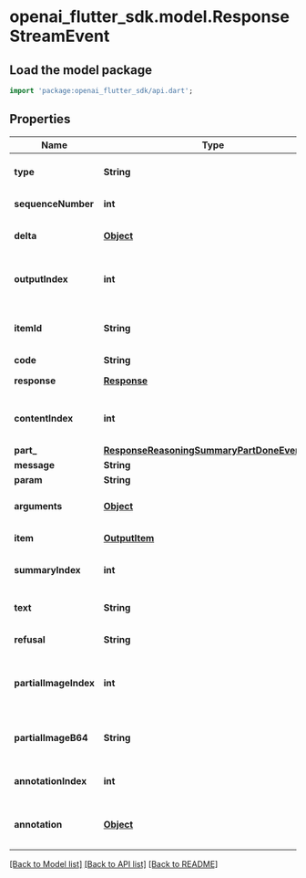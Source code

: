 # openai_flutter_sdk.model.ResponseStreamEvent

## Load the model package
```dart
import 'package:openai_flutter_sdk/api.dart';
```

## Properties
Name | Type | Description | Notes
------------ | ------------- | ------------- | -------------
**type** | **String** | The type of the event. Always `response.audio.delta`.  | 
**sequenceNumber** | **int** | The sequence number of this event. | 
**delta** | [**Object**](.md) | The partial update to the reasoning summary content. | 
**outputIndex** | **int** | The index of the output item in the response's output array. | 
**itemId** | **String** | The unique identifier of the item for which the reasoning summary is finalized. | 
**code** | **String** | The error code.  | 
**response** | [**Response**](Response.md) | The full response object that is queued. | 
**contentIndex** | **int** | The index of the reasoning content part within the output item. | 
**part_** | [**ResponseReasoningSummaryPartDoneEventPart**](ResponseReasoningSummaryPartDoneEventPart.md) |  | 
**message** | **String** | The error message.  | 
**param** | **String** | The error parameter.  | 
**arguments** | [**Object**](.md) | The finalized arguments for the MCP tool call. | 
**item** | [**OutputItem**](OutputItem.md) | The output item that was marked done.  | 
**summaryIndex** | **int** | The index of the summary part within the output item. | 
**text** | **String** | The finalized reasoning summary text. | 
**refusal** | **String** | The refusal text that is finalized.  | 
**partialImageIndex** | **int** | 0-based index for the partial image (backend is 1-based, but this is 0-based for the user). | 
**partialImageB64** | **String** | Base64-encoded partial image data, suitable for rendering as an image. | 
**annotationIndex** | **int** | The index of the annotation within the content part. | 
**annotation** | [**Object**](.md) | The annotation object being added. (See annotation schema for details.) | 

[[Back to Model list]](../README.md#documentation-for-models) [[Back to API list]](../README.md#documentation-for-api-endpoints) [[Back to README]](../README.md)


